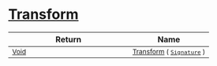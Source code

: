 # [Transform](./ComponentsToFeatures-100663582.md)


| Return | Name | 
| --- | --- | 
| <sub>[Void](https://docs.microsoft.com/en-us/dotnet/api/System.Void)</sub><img width=200/>| <sub>[Transform](./ComponentsToFeatures-100663582.md) ( [`Signature`](./../../Signature.md) )</sub>| <br>


